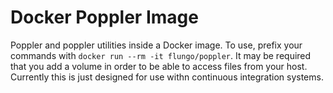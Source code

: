 # Docker Poppler Image

Poppler and poppler utilities inside a Docker image. To use, prefix your commands with `docker run --rm -it flungo/poppler`. It may be required that you add a volume in order to be able to access files from your host. Currently this is just designed for use withn continuous integration systems.
